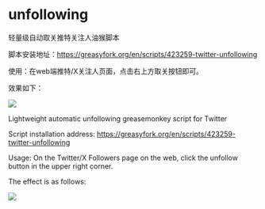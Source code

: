 # unfollowing

轻量级自动取关推特关注人油猴脚本

脚本安装地址：https://greasyfork.org/en/scripts/423259-twitter-unfollowing

使用：在web端推特/X关注人页面，点击右上方取关按钮即可。

效果如下：

[![](https://img.youtube.com/vi/yNk2tixoYF4/0.jpg)](https://www.youtube.com/watch?v=yNk2tixoYF4)

Lightweight automatic unfollowing greasemonkey script for Twitter

Script installation address: https://greasyfork.org/en/scripts/423259-twitter-unfollowing

Usage: On the Twitter/X Followers page on the web, click the unfollow button in the upper right corner.

The effect is as follows:

[![](https://img.youtube.com/vi/yNk2tixoYF4/0.jpg)](https://www.youtube.com/watch?v=yNk2tixoYF4)
